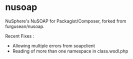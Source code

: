 nusoap
======

NuSphere's NuSOAP for Packagist/Composer, forked from furgusean/nusoap.

Recent Fixes : 

- Allowing multiple errors from soapclient
- Reading of more than one namespace in class.wsdl.php